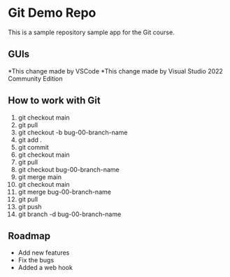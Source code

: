 # Git Demo Repo
This is a sample repository sample app for the Git course.

## GUIs
*This change made by VSCode
*This change made by Visual Studio 2022 Community Edition

## How to work with Git
1. git checkout main
2. git pull
3. git checkout -b bug-00-branch-name
4. git add .
5. git commit
6. git checkout main
7. git pull
8. git checkout bug-00-branch-name
9. git merge main
10. git checkout main
11. git merge bug-00-branch-name
12. git pull
13. git push
14. git branch -d bug-00-branch-name

## Roadmap
 * Add new features
 * Fix the bugs
 * Added a web hook
